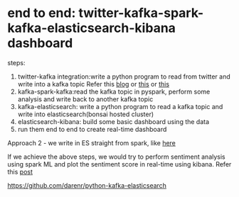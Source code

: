 # end to end: twitter-kafka-spark-kafka-elasticsearch-kibana dashboard
steps:
1. twitter-kafka integration:write a python program to read from twitter and write into a kafka topic
Refer this [blog](http://adilmoujahid.com/posts/2014/07/twitter-analytics/) or [this](http://people.ischool.berkeley.edu/~qianyu/my_ds_projects/twitter_sentiment_proj) or [this](https://dorianbg.wordpress.com/2017/11/11/ingesting-realtime-tweets-using-apache-kafka-tweepy-and-python/)  
2. kafka-spark-kafka:read the kafka topic in pyspark, perform some analysis and write back to another kafka topic  
3. kafka-elasticsearch: write a python program to read a kafka topic and write into elasticsearch(bonsai hosted cluster)  
4. elasticsearch-kibana: build some basic dashboard using the data  
5. run them end to end to create real-time dashboard  

Approach 2 - we write in ES straight from spark, like [here](https://www.bmc.com/blogs/write-apache-spark-elasticsearch-python/)

If we achieve the above steps, we would try to perform sentiment analysis using spark ML and plot the sentiment score in real-time using kibana. Refer this [post](https://towardsdatascience.com/sentiment-analysis-with-pyspark-bc8e83f80c35)


https://github.com/darenr/python-kafka-elasticsearch
